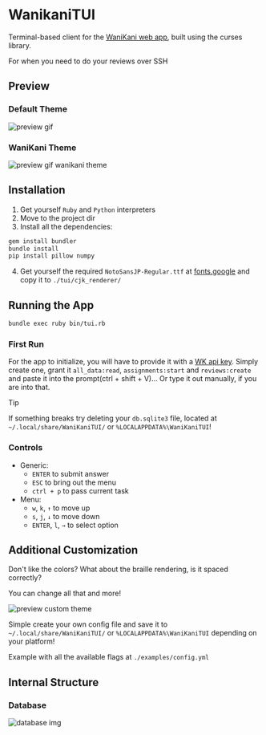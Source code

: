 # WanikaniTUI

Terminal-based client for the [WaniKani web app](https://www.wanikani.com/about), built using the curses library.

For when you need to do your reviews over SSH

## Preview

### Default Theme
![preview gif](https://github.com/user-attachments/assets/9903fdb5-5ee2-4c58-8cda-90b58c011697)

### WaniKani Theme
![preview gif wanikani theme](https://github.com/user-attachments/assets/e66685ab-366a-4ec9-b005-7557622efd12)

## Installation

1. Get yourself `Ruby` and `Python` interpreters
2. Move to the project dir
3. Install all the dependencies:
```sh
gem install bundler
bundle install
pip install pillow numpy
```
4. Get yourself the required `NotoSansJP-Regular.ttf` at [fonts.google](https://fonts.google.com/noto/specimen/Noto+Sans+JP) and copy it to `./tui/cjk_renderer/`

## Running the App
```sh
bundle exec ruby bin/tui.rb
```

### First Run
For the app to initialize, you will have to provide it with a [WK api key](https://www.wanikani.com/settings/personal_access_tokens). Simply create one, grant it `all_data:read`, `assignments:start` and `reviews:create` and paste it into the prompt(ctrl + shift + V)... Or type it out manually, if you are into that.

> [!TIP]
> If something breaks try deleting your `db.sqlite3` file, located at `~/.local/share/WaniKaniTUI/` or `%LOCALAPPDATA%\WaniKaniTUI`!

### Controls
- Generic:
  - `ENTER` to submit answer
  - `ESC` to bring out the menu
  - `ctrl + p` to pass current task
- Menu:
  - `w`, `k`, `↑` to move up
  - `s`, `j`, `↓` to move down
  - `ENTER`, `l`, `→` to select option

## Additional Customization
Don't like the colors? What about the braille rendering, is it spaced correctly?

You can change all that and more!

![preview custom theme](https://github.com/user-attachments/assets/fa590a77-5a73-4487-8a1b-7bf664412494)

Simple create your own config file and save it to `~/.local/share/WaniKaniTUI/` or `%LOCALAPPDATA%\WaniKaniTUI` depending on your platform!

Example with all the available flags at `./examples/config.yml`

## Internal Structure

### Database
![database img](https://github.com/user-attachments/assets/7b3752d4-695c-46a2-843c-2ffb4720c945)
